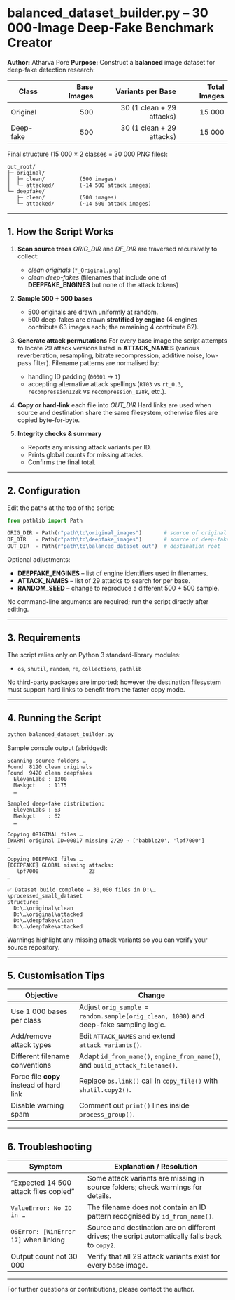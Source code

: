 # balanced\_dataset\_builder.py – 30 000-Image Deep-Fake Benchmark Creator

**Author:** Atharva Pore
**Purpose:** Construct a **balanced** image dataset for deep-fake detection research:

| Class     | Base Images |         Variants per Base | Total Images |
| --------- | ----------: | ------------------------: | -----------: |
| Original  |         500 | 30 (1 clean + 29 attacks) |       15 000 |
| Deep-fake |         500 | 30 (1 clean + 29 attacks) |       15 000 |

Final structure (15 000 × 2 classes = 30 000 PNG files):

```
out_root/
├─ original/
│  ├─ clean/           (500 images)
│  └─ attacked/        (~14 500 attack images)
└─ deepfake/
   ├─ clean/           (500 images)
   └─ attacked/        (~14 500 attack images)
```

---

## 1. How the Script Works

1. **Scan source trees**
   *ORIG\_DIR* and *DF\_DIR* are traversed recursively to collect:

   * *clean originals* (`*_Original.png`)
   * *clean deep-fakes* (filenames that include one of **DEEPFAKE\_ENGINES** but none of the attack tokens)

2. **Sample 500 + 500 bases**

   * 500 originals are drawn uniformly at random.
   * 500 deep-fakes are drawn **stratified by engine** (4 engines contribute 63 images each; the remaining 4 contribute 62).

3. **Generate attack permutations**
   For every base image the script attempts to locate 29 attack versions listed in **ATTACK\_NAMES** (various reverberation, resampling, bitrate recompression, additive noise, low-pass filter).
   Filename patterns are normalised by:

   * handling ID padding (`00001` → `1`)
   * accepting alternative attack spellings (`RT03` vs `rt_0.3`, `recompression128k` vs `recompression_128k`, etc.).

4. **Copy or hard-link** each file into *OUT\_DIR*
   Hard links are used when source and destination share the same filesystem; otherwise files are copied byte-for-byte.

5. **Integrity checks & summary**

   * Reports any missing attack variants per ID.
   * Prints global counts for missing attacks.
   * Confirms the final total.

---

## 2. Configuration

Edit the paths at the top of the script:

```python
from pathlib import Path

ORIG_DIR = Path(r"path\to\original_images")       # source of original PNG images
DF_DIR   = Path(r"path\to\deepfake_images")       # source of deep-fake PNG images
OUT_DIR  = Path(r"path\to\balanced_dataset_out")  # destination root
```

Optional adjustments:

* **DEEPFAKE\_ENGINES** – list of engine identifiers used in filenames.
* **ATTACK\_NAMES** – list of 29 attacks to search for per base.
* **RANDOM\_SEED** – change to reproduce a different 500 + 500 sample.

No command-line arguments are required; run the script directly after editing.

---

## 3. Requirements

The script relies only on Python 3 standard-library modules:

* `os`, `shutil`, `random`, `re`, `collections`, `pathlib`

No third-party packages are imported; however the destination filesystem must support hard links to benefit from the faster copy mode.

---

## 4. Running the Script

```bash
python balanced_dataset_builder.py
```

Sample console output (abridged):

```
Scanning source folders …
Found  8120 clean originals
Found  9420 clean deepfakes
  ElevenLabs : 1300
  Maskgct    : 1175
  …

Sampled deep-fake distribution:
  ElevenLabs : 63
  Maskgct    : 62
  …

Copying ORIGINAL files …
[WARN] original ID=00017 missing 2/29 → ['babble20', 'lpf7000']
…

Copying DEEPFAKE files …
[DEEPFAKE] GLOBAL missing attacks:
   lpf7000                23
…

✅ Dataset build complete — 30,000 files in D:\…\processed_small_dataset
Structure:
  D:\…\original\clean
  D:\…\original\attacked
  D:\…\deepfake\clean
  D:\…\deepfake\attacked
```

Warnings highlight any missing attack variants so you can verify your source repository.

---

## 5. Customisation Tips

| Objective                                | Change                                                                               |
| ---------------------------------------- | ------------------------------------------------------------------------------------ |
| Use 1 000 bases per class                | Adjust `orig_sample = random.sample(orig_clean, 1000)` and deep-fake sampling logic. |
| Add/remove attack types                  | Edit `ATTACK_NAMES` and extend `attack_variants()`.                                  |
| Different filename conventions           | Adapt `id_from_name()`, `engine_from_name()`, and `build_attack_filename()`.         |
| Force file **copy** instead of hard link | Replace `os.link()` call in `copy_file()` with `shutil.copy2()`.                     |
| Disable warning spam                     | Comment out `print()` lines inside `process_group()`.                                |

---

## 6. Troubleshooting

| Symptom                               | Explanation / Resolution                                                                        |
| ------------------------------------- | ----------------------------------------------------------------------------------------------- |
| “Expected 14 500 attack files copied” | Some attack variants are missing in source folders; check warnings for details.                 |
| `ValueError: No ID in …`              | The filename does not contain an ID pattern recognised by `id_from_name()`.                     |
| `OSError: [WinError 17]` when linking | Source and destination are on different drives; the script automatically falls back to `copy2`. |
| Output count not 30 000               | Verify that all 29 attack variants exist for every base image.                                  |

---

For further questions or contributions, please contact the author.
